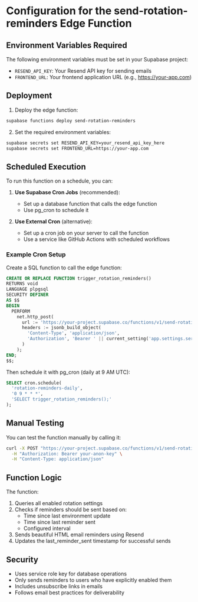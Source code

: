 # Configuration for the send-rotation-reminders Edge Function

## Environment Variables Required

The following environment variables must be set in your Supabase project:

-   `RESEND_API_KEY`: Your Resend API key for sending emails
-   `FRONTEND_URL`: Your frontend application URL (e.g., https://your-app.com)

## Deployment

1. Deploy the edge function:

```bash
supabase functions deploy send-rotation-reminders
```

2. Set the required environment variables:

```bash
supabase secrets set RESEND_API_KEY=your_resend_api_key_here
supabase secrets set FRONTEND_URL=https://your-app.com
```

## Scheduled Execution

To run this function on a schedule, you can:

1. **Use Supabase Cron Jobs** (recommended):

    - Set up a database function that calls the edge function
    - Use pg_cron to schedule it

2. **Use External Cron** (alternative):
    - Set up a cron job on your server to call the function
    - Use a service like GitHub Actions with scheduled workflows

### Example Cron Setup

Create a SQL function to call the edge function:

```sql
CREATE OR REPLACE FUNCTION trigger_rotation_reminders()
RETURNS void
LANGUAGE plpgsql
SECURITY DEFINER
AS $$
BEGIN
  PERFORM
    net.http_post(
      url := 'https://your-project.supabase.co/functions/v1/send-rotation-reminders',
      headers := jsonb_build_object(
        'Content-Type', 'application/json',
        'Authorization', 'Bearer ' || current_setting('app.settings.service_role_key')
      )
    );
END;
$$;
```

Then schedule it with pg_cron (daily at 9 AM UTC):

```sql
SELECT cron.schedule(
  'rotation-reminders-daily',
  '0 9 * * *',
  'SELECT trigger_rotation_reminders();'
);
```

## Manual Testing

You can test the function manually by calling it:

```bash
curl -X POST "https://your-project.supabase.co/functions/v1/send-rotation-reminders" \
  -H "Authorization: Bearer your-anon-key" \
  -H "Content-Type: application/json"
```

## Function Logic

The function:

1. Queries all enabled rotation settings
2. Checks if reminders should be sent based on:
    - Time since last environment update
    - Time since last reminder sent
    - Configured interval
3. Sends beautiful HTML email reminders using Resend
4. Updates the last_reminder_sent timestamp for successful sends

## Security

-   Uses service role key for database operations
-   Only sends reminders to users who have explicitly enabled them
-   Includes unsubscribe links in emails
-   Follows email best practices for deliverability
